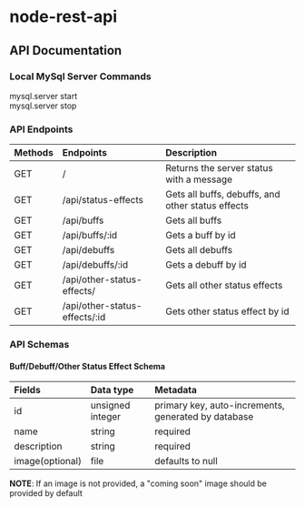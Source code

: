 # node-rest-api

## API Documentation

### Local MySql Server Commands

mysql.server start  
mysql.server stop  

### API Endpoints

| Methods | Endpoints                        | Description                                       |
| :---    | :---                             | :---                                              |
| GET     | /                                | Returns the server status with a message          |
| GET     | /api/status-effects              | Gets all buffs, debuffs, and other status effects |
| GET     | /api/buffs                       | Gets all buffs                                    |
| GET     | /api/buffs/:id                   | Gets a buff by id                                 |
| GET     | /api/debuffs                     | Gets all debuffs                                  |
| GET     | /api/debuffs/:id                 | Gets a debuff by id                               |
| GET     | /api/other-status-effects/       | Gets all other status effects                     |
| GET     | /api/other-status-effects/:id    | Gets other status effect by id                    |

### API Schemas

#### Buff/Debuff/Other Status Effect Schema

| Fields          | Data type        | Metadata                                            |
| :---            | :---             | :---                                                |
| id              | unsigned integer | primary key, auto-increments, generated by database |
| name            | string           | required                                            |
| description     | string           | required                                            |
| image(optional) | file             | defaults to null                                    |

**NOTE**: If an image is not provided, a "coming soon" image should be provided by default
